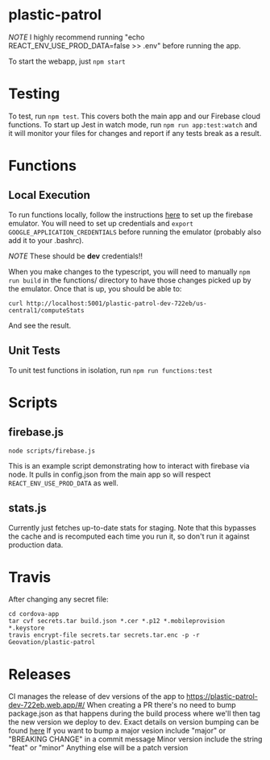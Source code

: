 # plastic-patrol

_NOTE_ I highly recommend running "echo REACT_ENV_USE_PROD_DATA=false >> .env" before running the app.

To start the webapp, just `npm start`

# Testing

To test, run `npm test`. This covers both the main app and our Firebase cloud functions.
To start up Jest in watch mode, run `npm run app:test:watch` and it will monitor your files
for changes and report if any tests break as a result.

# Functions

## Local Execution

To run functions locally, follow the instructions [here](https://firebase.google.com/docs/functions/local-emulator) to set up
the firebase emulator. You will need to set up credentials and `export GOOGLE_APPLICATION_CREDENTIALS` before running the emulator
(probably also add it to your .bashrc).

_NOTE_ These should be **dev** credentials!!

When you make changes to the typescript, you will need to manually `npm run build` in the functions/
directory to have those changes picked up by the emulator. Once that is up, you should be able to:

```
curl http://localhost:5001/plastic-patrol-dev-722eb/us-central1/computeStats
```

And see the result.

## Unit Tests

To unit test functions in isolation, run `npm run functions:test`

# Scripts

## firebase.js

```
node scripts/firebase.js
```

This is an example script demonstrating how to interact with firebase via node. It pulls in config.json from the main app so will respect
`REACT_ENV_USE_PROD_DATA` as well.

## stats.js

Currently just fetches up-to-date stats for staging. Note that this bypasses the cache and is recomputed each time you run it, so don't run
it against production data.

# Travis

After changing any secret file:

```
cd cordova-app
tar cvf secrets.tar build.json *.cer *.p12 *.mobileprovision *.keystore
travis encrypt-file secrets.tar secrets.tar.enc -p -r Geovation/plastic-patrol
```

# Releases

CI manages the release of dev versions of the app to https://plastic-patrol-dev-722eb.web.app/#/
When creating a PR there's no need to bump package.json as that happens during the build process where we'll then tag the new version we deploy to dev.
Exact details on version bumping can be found [here](https://github.com/phips28/gh-action-bump-version)
If you want to bump a major vesion include "major" or "BREAKING CHANGE" in a commit message
Minor version include the string "feat" or "minor"
Anything else will be a patch version
